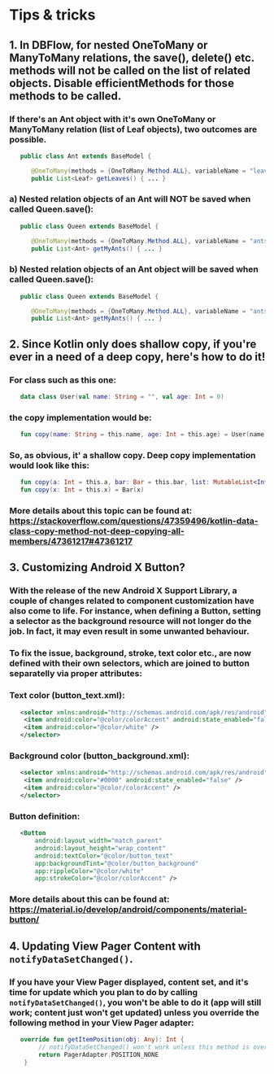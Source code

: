 # Tips & tricks

## 1. In DBFlow, for nested OneToMany or ManyToMany relations, the save(), delete() etc. methods will not be called on the list of related objects. Disable efficientMethods for those methods to be called.


### If there's an Ant object with it's own OneToMany or ManyToMany relation (list of Leaf objects), two outcomes are possible.

```java
   public class Ant extends BaseModel {

      @OneToMany(methods = {OneToMany.Method.ALL}, variableName = "leaves")
      public List<Leaf> getLeaves() { ... }
```

### a) Nested relation objects of an Ant will NOT be saved when called Queen.save():

```java
   public class Queen extends BaseModel {

      @OneToMany(methods = {OneToMany.Method.ALL}, variableName = "ants", efficientMethods = true)
      public List<Ant> getMyAnts() { ... }
```

### b) Nested relation objects of an Ant object will be saved when called Queen.save():

```java
   public class Queen extends BaseModel {

      @OneToMany(methods = {OneToMany.Method.ALL}, variableName = "ants", efficientMethods = false)
      public List<Ant> getMyAnts() { ... }
```

##
## 2. Since Kotlin only does shallow copy, if you're ever in a need of a deep copy, here's how to do it!


### For class such as this one:
```kotlin
   data class User(val name: String = "", val age: Int = 0)
```
### the copy implementation would be:
```kotlin
   fun copy(name: String = this.name, age: Int = this.age) = User(name, age)
```
### So, as obvious, it' a shallow copy. Deep copy implementation would look like this:
```kotlin
   fun copy(a: Int = this.a, bar: Bar = this.bar, list: MutableList<Int> = this.list) = Foo(a, bar, list)
   fun copy(x: Int = this.x) = Bar(x)
```
### More details about this topic can be found at: https://stackoverflow.com/questions/47359496/kotlin-data-class-copy-method-not-deep-copying-all-members/47361217#47361217


##
## 3. Customizing Android X Button?


### With the release of the new Android X Support Library, a couple of changes related to component customization have also come to life. For instance, when defining a Button, setting a selector as the background resource will not longer do the job. In fact, it may even result in some unwanted behaviour.

### To fix the issue, background, stroke, text color etc., are now defined with their own selectors, which are joined to button separatelly via proper attributes:

### Text color (button_text.xml):
```xml
   <selector xmlns:android="http://schemas.android.com/apk/res/android">
    <item android:color="@color/colorAccent" android:state_enabled="false" />
    <item android:color="@color/white" />
   </selector>
```
### Background color (button_background.xml):
```xml
   <selector xmlns:android="http://schemas.android.com/apk/res/android">
    <item android:color="#0000" android:state_enabled="false" />
    <item android:color="@color/colorAccent" />
   </selector>
```
### Button definition:
```xml
   <Button
       android:layout_width="match_parent"
       android:layout_height="wrap_content"
       android:textColor="@color/button_text"
       app:backgroundTint="@color/button_background"
       app:rippleColor="@color/white"
       app:strokeColor="@color/colorAccent" />
```

### More details about this can be found at: https://material.io/develop/android/components/material-button/



##
## 4. Updating View Pager Content with ```notifyDataSetChanged()```.


### If you have your View Pager displayed, content set, and it's time for update which you plan to do by calling ```notifyDataSetChanged()```, you won't be able to do it (app will still work; content just won't get updated) unless you override the following method in your View Pager adapter:
```kotlin
   override fun getItemPosition(obj: Any): Int {
        // notifyDataSetChanged() won't work unless this method is overridden.
        return PagerAdapter.POSITION_NONE
    }
```
